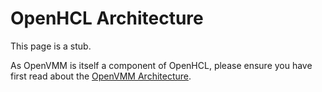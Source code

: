 # OpenHCL Architecture

This page is a stub.

As OpenVMM is itself a component of OpenHCL, please ensure you have first read
about the [OpenVMM Architecture](./openvmm.md).
